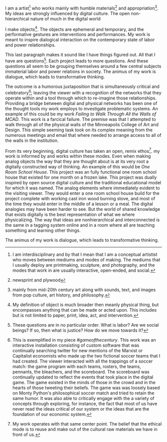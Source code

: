 I am a artist[^1] who works mainly with humble materials[^3] and appropriation[^4]. My ideas are strongly influenced by digital culture. The open non-hierarchical nature of much in the digital world

I make objects[^5]. The objects are ephemeral and temporary, and the performative gestures are interventions and performances. My work is meant to inspire dialogical interaction on the contemporary state of labor and power relationships.

This last paragraph makes it sound like I have things figured out. All that I have are questions[^6]. Each project leads to more questions. And these questions all seem to be grouping themselves around a few central subjects immaterial labor and power relations in society. The animus of my work is dialogue, which leads to transformative thinking.  

The outcome is a humorous juxtaposition that is simultaneously critical and celebratory[^7]; leaving the viewer with a recognition of the networks that they operate within and a tool through which to re-imagine those relationships. Providing a bridge between digital and physical networks has been one of the thought tools my work employs to investigate problematic systems. An example of this could be my work _Failing to Walk Through All the Walls of MCAD_. This work is a farcical failure. The premise was that I attempted to walk through all of the physical walls of the Minneapolis College of Art and Design. This simple seeming task took on its complex meaning from the numerous meetings and email that where needed to arrange access to all of the walls in the institution.  
 
From its very beginning, digital culture has taken an open, remix ethos[^8]. my work is informed by and works within these modes. Even when making analog objects the way that they are thought about is at its very root a digitally constructed way of thinking. An example of this would be _One Room School House_. This project was an fully functional one room school house that existed for one month on a frozen lake. This project was dually inspired by open source digital culture and the traditional educational model for which it was named. The analog elements where immediately evident to the visiting viewer. They would enter a one room school house build for the project complete with working cast iron wood burning stove, and most of the time they would enter in the middle of a lesson or a meal. The digital analogies may have been harder to see. But the world of shared knowledge that exists digitally is the best representation of what we where physicalizing. The way that ideas are nonhierarchical and interconnected is the same in a tagging system online and in a room where all are teaching something and learning other things. 

The animus of my work is dialogue, which leads to transformative thinking. 


[^1]:I am interdisciplinary and by that  I mean that I am a conceptual artistist who moves between mediums and modes of making. The mediums that I usually deploy are printmaking, sculpture, and photography, and the modes that work in are usually interactive, open-ended, and social. 

[^3]:newsprint and plywood

[^4]:mainly from mid-20th century art along with sounds, text, and images from pop culture, art history, and philosophy.

[^5]:My definition of object is much broader then meanly physical thing, but encompasses anything that can be made or acted upon. This includes but is not limited to paper, print, idea, act, and intervention.

[^6]:These questions are in no particular order. What is labor? Are we social beings? If so, then what is justice? How do we move towards it?  

[^7]:This is exemplified in my piece _#gameofthecentury_. This work was an interactive installation consisting of custom software that was continually searching twitter for new mentions of the Marxist or Capitalist economists who made up the two fictional soccer teams that I had created. The viewer interacted with all the trappings of a soccer match: the game program with each teams‚ rosters, the teams‚ pennants, the bleachers, and the scoreboard. The scoreboard was continually updated to reflect the events that took place in the digital game. The game existed in the minds of those in the crowd and in the hearts of those tweeting their beliefs. The game was was loosely based on Monty Python's philosophical soccer match and tried to retain the same humor. It was also able to critically engage with the a variety of concepts through exploring, for instance, the fact that most of us have never read the ideas critical of our system or the ideas that are the foundation of our economic system.

[^8]:My work operates with that same center point. The belief that the ethical mode is to reuse and make out of the cultural raw materials we have in front of us.